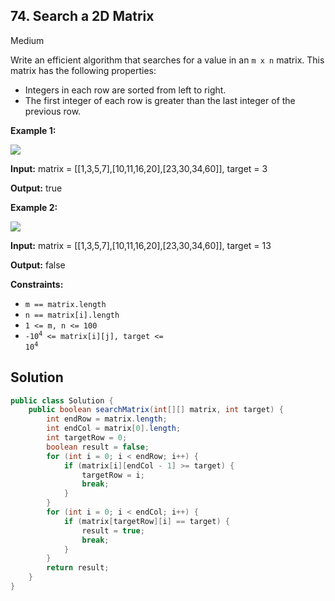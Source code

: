 ## 74\. Search a 2D Matrix

Medium

Write an efficient algorithm that searches for a value in an `m x n` matrix. This matrix has the following properties:

*   Integers in each row are sorted from left to right.
*   The first integer of each row is greater than the last integer of the previous row.

**Example 1:**

![](https://assets.leetcode.com/uploads/2020/10/05/mat.jpg)

**Input:** matrix = \[\[1,3,5,7],[10,11,16,20],[23,30,34,60]], target = 3

**Output:** true 

**Example 2:**

![](https://assets.leetcode.com/uploads/2020/10/05/mat2.jpg)

**Input:** matrix = \[\[1,3,5,7],[10,11,16,20],[23,30,34,60]], target = 13

**Output:** false 

**Constraints:**

*   `m == matrix.length`
*   `n == matrix[i].length`
*   `1 <= m, n <= 100`
*   <code>-10<sup>4</sup> <= matrix[i][j], target <= 10<sup>4</sup></code>

## Solution

```java
public class Solution {
    public boolean searchMatrix(int[][] matrix, int target) {
        int endRow = matrix.length;
        int endCol = matrix[0].length;
        int targetRow = 0;
        boolean result = false;
        for (int i = 0; i < endRow; i++) {
            if (matrix[i][endCol - 1] >= target) {
                targetRow = i;
                break;
            }
        }
        for (int i = 0; i < endCol; i++) {
            if (matrix[targetRow][i] == target) {
                result = true;
                break;
            }
        }
        return result;
    }
}
```